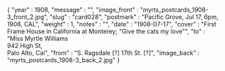 {
  "year" : 1908,
  "message" : "",
  "image_front" : "myrts_postcards_1908-3_front_2.jpg",
  "slug" : "card028",
  "postmark" : "Pacific Grove, Jul 17, 6pm, 1908, CAL",
  "weight" : 1,
  "notes" : "",
  "date" : "1908-07-17",
  "cover" : "First Frame House in California at Monterey; \"Give the cats my love\"",
  "to" : "Miss Myrtle Williams<br>942 High St,<br>Palo Alto, Cal",
  "from" : "S. Ragsdale [?] 17th St. [?]",
  "image_back" : "myrts_postcards_1908-3_back_2.jpg"
}
